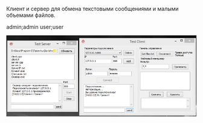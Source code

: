 Клиент и сервер для обмена текстовыми сообщениями и малыми объемами файлов.

admin;admin
user;user


<center> 
 <img src='./ScreenShot.jpg' alt='Screenshot'/>
<center>